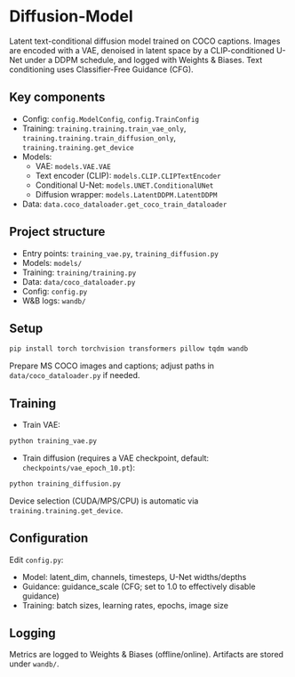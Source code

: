 # Diffusion-Model

Latent text-conditional diffusion model trained on COCO captions. Images are encoded with a VAE, denoised in latent space by a CLIP-conditioned U-Net under a DDPM schedule, and logged with Weights & Biases. Text conditioning uses Classifier-Free Guidance (CFG).

## Key components
- Config: `config.ModelConfig`, `config.TrainConfig`
- Training: `training.training.train_vae_only`, `training.training.train_diffusion_only`, `training.training.get_device`
- Models:
  - VAE: `models.VAE.VAE`
  - Text encoder (CLIP): `models.CLIP.CLIPTextEncoder`
  - Conditional U-Net: `models.UNET.ConditionalUNet`
  - Diffusion wrapper: `models.LatentDDPM.LatentDDPM`
- Data: `data.coco_dataloader.get_coco_train_dataloader`

## Project structure
- Entry points: `training_vae.py`, `training_diffusion.py`
- Models: `models/`
- Training: `training/training.py`
- Data: `data/coco_dataloader.py`
- Config: `config.py`
- W&B logs: `wandb/`

## Setup
```bash
pip install torch torchvision transformers pillow tqdm wandb
```
Prepare MS COCO images and captions; adjust paths in `data/coco_dataloader.py` if needed.

## Training
- Train VAE:
```bash
python training_vae.py
```
- Train diffusion (requires a VAE checkpoint, default: `checkpoints/vae_epoch_10.pt`):
```bash
python training_diffusion.py
```

Device selection (CUDA/MPS/CPU) is automatic via `training.training.get_device`.

## Configuration
Edit `config.py`:
- Model: latent_dim, channels, timesteps, U-Net widths/depths
- Guidance: guidance_scale (CFG; set to 1.0 to effectively disable guidance)
- Training: batch sizes, learning rates, epochs, image size

## Logging
Metrics are logged to Weights & Biases (offline/online). Artifacts are stored under `wandb/`.